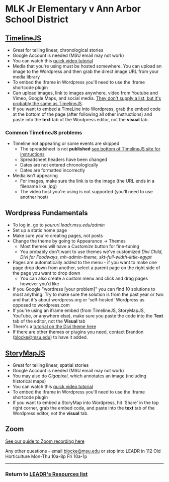 # MLK Jr Elementary v Ann Arbor School District

## [TimelineJS](https://timeline.knightlab.com/)
* Great for telling linear, chronological stories
* Google Account is needed (MSU email may not work)
* You can watch this [quick video tutorial](https://www.youtube.com/watch?v=ZUVUjt7jd1c)
* Media that you're using must be hosted somewhere. You can upload an image to the Wordpress and then grab the direct image URL from your media library
* To embed the iframe in Wordpress you'll need to use the iframe shortcode plugin
* Can upload images, link to images anywhere, video from Youtube and Vimeo, Google Maps, and social media. [They don't supply a list, but it's probably the same as TimelineJS](https://timeline.knightlab.com/docs/media-types.html).
* If you want to embed a TimeLine into Wordpress, grab the embed code at the bottom of the page (after following all other instructions) and paste into the **text** tab of the Wordpress editor, not the **visual** tab.

### Common TimelineJS problems
* Timeline not appearing or some events are skipped
  * The spreadsheet is not **published** [see bottom of TimelineJS site for instructions](https://timeline.knightlab.com/)
  * Spreadsheet headers have been changed
  * Dates are not entered chronologically
  * Dates are formatted incorrectly
* Media isn't appearing
  * For images, make sure the link is to the image (the URL ends in a filename like *.jpg*)
  * The video host you're using is not supported (you'll need to use another host)

## Wordpress Fundamentals
* To log in, go to *yoururl.leadr.msu.edu/admin*
* Set up a static home page
* Make sure you're creating pages, not posts
* Change the theme by going to Appearance -> Themes
  * Most themes will have a *Customize* button for fine-tuning
  * You probably don't want to use themes we've customized *Divi Child, Divi for Foodways, mh-admin-theme, skt-full-width-little-egypt*
* Pages are automatically added to the menu - if you want to make one page drop down from another, select a parent page on the right side of the page you want to drop down
  * You can also create a custom menu and click and drag pages however you'd like
* If you Google "wordress [your problem]" you can find 10 solutions to most anything. Try to make sure the solution is from the past year or two and that it's about wordpress.org or 'self-hosted' Wordpress as opposed to wordpress.com
* If you're using an iframe embed (from TimelineJS, StoryMapJS, YouTube, or anywhere else), make sure you paste the code into the **Text** tab of the editor, not the **Visual** tab
* There's a [tutorial on the Divi theme here](https://www.elegantthemes.com/gallery/divi/documentation/)
* If there are other themes or plugins you need, contact Brandon (blocke@msu.edu) to have it added.

## [StoryMapJS](https://storymap.knightlab.com/)
* Great for telling linear, spatial stories
* Google Account is needed (MSU email may not work)
* You may also do *Gigapixel*, which annotates an image (including historical maps)
* You can watch this [quick video tutorial](https://www.youtube.com/watch?v=T-C64JO7lMg)
* To embed the iframe in Wordpress you'll need to use the iframe shortcode plugin
* If you want to embed a StoryMap into Wordpress, hit 'Share' in the top right corner, grab the embed code, and paste into the **text** tab of the Wordpress editor, not the **visual** tab.

## Zoom
[See our guide to Zoom recording here](http://leadr.msu.edu/resources/recording-calls-using-zoom/)

Any other questions - email blocke@msu.edu or stop into LEADR in 112 Old Horticulture Mon-Thu 10a-8p Fri 10a-1p

-----
### Return to [LEADR's Resources list](https://leadr-msu.github.io/)
